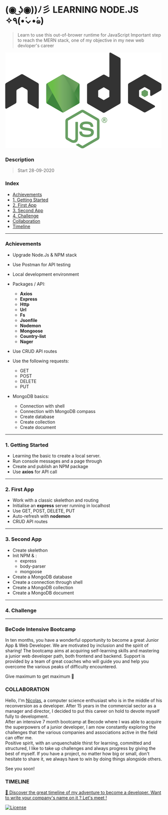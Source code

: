 # (◉ ͜ʖ◉))ﾉ彡 LEARNING NODE.JS ✧٩(•́⌄•́๑)
>   Learn to use this out-of-brower runtime for JavaScript
>   Important step to reach the MERN stack, one of my objective in my new web devloper's career

![](nodejs-logo.png)

### Description 
> Start 28-09-2020


###  Index

-   [Achievements](#achievements)
-   [1. Getting Started](#1.-getting-started)
-   [2. First App](#2.-first-app)
-   [3. Second App](#3.-second-app)
-   [4. Challenge](#4.-challenge)
-   [Collaboration](#collaboration)
-   [Timeline](#timeline)

---

### Achievements 
*   Upgrade Node.Js & NPM stack 
*   Use Postman for API testing    
*   Local development environment 
*   Packages / API:
    *   **Axios**
    *   **Express**
    *   **Http**
    *   **Url**
    *   **Fs**
    *   **Jsonfile**
    *   **Nodemon**
    *   **Mongoose**
    *   **Country-list**
    *   **Nager**

*   Use CRUD API routes 
*   Use the following requests:
    *   GET
    *   POST
    *   DELETE 
    *   PUT
*   MongoDB basics:
    *   Connection with shell 
    *   Connection with MongoDB compass
    *   Create database
    *   Create collection
    *   Create document

---

### 1. Getting Started

*   Learning the basic to create a local server. 
*   Run console messages and a page through 
*   Create and publish an NPM package
*   Use **axios** for API call

---

### 2. First App

*   Work with a classic skelethon and routing
*   Initialise an **express** server running in localhost  
*   Use GET, POST, DELETE, PUT
*   Auto-refresh with **nodemon**
*   CRUD API routes

---

### 3. Second App

*   Create skelethon
*   Init NPM & : 
    *   express
    *   body-parser
    *   mongoose
*   Create a MongoDB database
*   Create a connection through shell 
*   Create a MongoDB collection
*   Create a MongoDB document

---

### 4. Challenge


---

### BeCode Intensive Bootcamp

In ten months, you have a wonderful opportunity to become a great Junior App & Web Developer. We are motivated by inclusion and the spirit of sharing!
The bootcamp aims at acquiring self-learning skills and mastering a junior web developer path, both frontend and backend. Support is provided by a team of great coaches who will guide you and help you overcome the various peaks of difficulty encountered.

Give maximum to get maximum 🚀

### COLLABORATION

Hello, I'm [Nicolas](https://www.linkedin.com/in/nicolas-denoel/), a computer science enthusiast who is in the middle of his reconversion as a developer. After 15 years in the commercial sector as a manager and director, I decided to put this career on hold to devote myself fully to development.  
After an intensive 7 month bootcamp at Becode where I was able to acquire the superpowers of a junior developer, I am now constantly exploring the challenges that the various companies and associations active in the field can offer me.  
Positive spirit, with an unquenchable thirst for learning, committed and structured, I like to take up challenges and always progress by giving the best of myself. 
If you have a project, no matter how big or small, don't hesitate to share it, we always have to win by doing things alongside others.  

See you soon!  

### TIMELINE
[:calendar: Discover the great timeline of my adventure to become a developer. Want to write your company's name on it ? Let's meet !](https://timelines.gitkraken.com/timeline/2e12cc334eb0406b84bf7a6339e666c4?range=2020-05-26_2020-06-27)  

[![License](http://img.shields.io/:license-mit-blue.svg?style=flat-square)](http://badges.mit-license.org)
